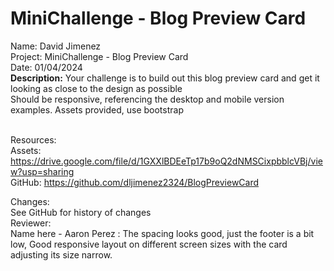 # MiniChallenge - Blog Preview Card

Name: David Jimenez<br>
Project: MiniChallenge - Blog Preview Card <br>
Date: 01/04/2024 <br>
<strong>Description:</strong>
Your challenge is to build out this blog preview card and get it looking as close to the design as possible <br>
Should be responsive, referencing the desktop and mobile version examples. Assets provided, use bootstrap <br><br>

Resources: <br>
Assets: https://drive.google.com/file/d/1GXXlBDEeTp17b9oQ2dNMSCixpbblcVBj/view?usp=sharing <br>
GitHub: https://github.com/dljimenez2324/BlogPreviewCard <br>

Changes: <br>
See GitHub for history of changes <br>
Reviewer: <br>
Name here - Aaron Perez : The spacing looks good, just the footer is a bit low, Good responsive layout on different screen sizes with the card adjusting its size narrow.
